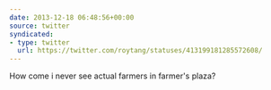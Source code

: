```yaml
---
date: 2013-12-18 06:48:56+00:00
source: twitter
syndicated:
- type: twitter
  url: https://twitter.com/roytang/statuses/413199181285572608/
---
```


How come i never see actual farmers in farmer's plaza?